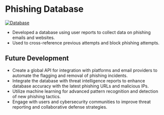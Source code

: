 # Phishing Database

[![Database](https://img.youtube.com/vi/FGMINX6WCMY/0.jpg)](https://www.youtube.com/watch?v=FGMINX6WCMY)

- Developed a database using user reports to collect data on phishing emails and websites.
- Used to cross-reference previous attempts and block phishing attempts.

**<h2>Future Development</h2>**
- Create a global API for integration with platforms and email providers to automate the flagging and removal of phishing incidents.
- Integrate the database with threat intelligence reports to enhance database accuracy with the latest phishing URLs and malicious IPs.
- Utilize machine learning for advanced pattern recognition and detection of new phishing tactics.
- Engage with users and cybersecurity communities to improve threat reporting and collaborative defense strategies.
